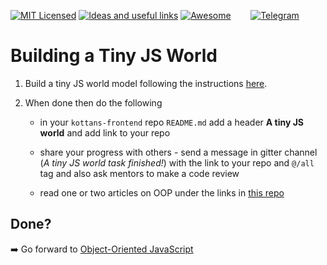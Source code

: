[![MIT Licensed][icon-mit]][license]
[![Ideas and useful links][icon-ideas]][ideas]
[![Awesome][icon-awesome]][awesome]
&nbsp;&nbsp;&nbsp;&nbsp;&nbsp;&nbsp;
[![Telegram][icon-chat]][chat]

# Building a Tiny JS World

1. Build a tiny JS world model following the instructions
   [here](https://github.com/OleksiyRudenko/a-tiny-JS-world).

2. When done then do the following

   * in your `kottans-frontend` repo `README.md` add a header
     **A tiny JS world** and add link to your repo

   * share your progress with others -
     send a message in gitter channel (_A tiny JS world task finished!_)
     with the link to your
     repo and `@/all` tag and also ask mentors to make
     a code review

   * read one or two articles on OOP under the links in
     [this repo](https://github.com/OleksiyRudenko/a-tiny-JS-world/blob/master/README.md#learn-on-your-own)

## Done?

➡️ Go forward to [Object-Oriented JavaScript](js-oop.md)

[icon-chat]: https://img.shields.io/badge/chat-on%20telegram-blue.svg
[icon-mit]: https://img.shields.io/badge/license-MIT-blue.svg
[icon-ideas]: https://img.shields.io/badge/google--doc-ideas-ff69b4.svg
[icon-awesome]: https://cdn.rawgit.com/sindresorhus/awesome/d7305f38d29fed78fa85652e3a63e154dd8e8829/media/badge.svg

[license]: https://github.com/Kottans/web/blob/master/LICENSE.md
[awesome]: https://github.com/sindresorhus/awesome#front-end-development
[ideas]: https://docs.google.com/spreadsheets/d/1bZJhYjK3VHOS2HmQb2Fs4aHfEBt8mp1F09j9nEEDaqE/edit#gid=818017811
[chat]: https://t.me/joinchat/CX8EF1JmLm9IM6J6oy2U7Q
